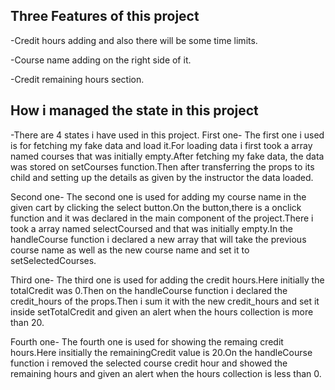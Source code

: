## Three Features of this project
-Credit hours adding and also there will be some time limits.

-Course name adding on the right side of it.

-Credit remaining hours section.  

## How i managed the state in this project
-There are 4 states i have used in this project.
First one-
The first one i used is for fetching my fake data and load it.For loading data i first took a array named courses that was initially empty.After fetching my fake data, the data was stored on setCourses function.Then after transferring the props to its child and setting up the details as given by the instructor the data loaded.

Second one-
The second one is used for adding my course name in the given cart by clicking the select button.On the button,there is a onclick function and it was declared in the main component of the project.There i took a array named selectCoursed and that was initially empty.In the handleCourse function i declared a new array that will take the previous course name as well as the new course name and set it to setSelectedCourses.

Third one-
The third one is used for adding the credit hours.Here initially the totalCredit was 0.Then on the handleCourse function i declared the credit_hours of the props.Then i sum it with the new credit_hours and set it inside setTotalCredit and given an alert when the hours collection is more than 20.

Fourth one-
The fourth one is used for showing the remaing credit hours.Here insitially the remainingCredit value is 20.On the handleCourse function i removed the selected course credit hour and showed the remaining hours and given an alert when the hours collection is less than 0.
